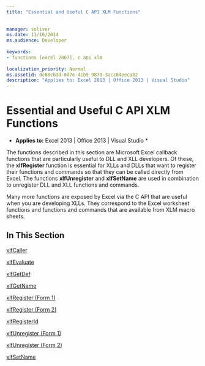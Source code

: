 ```yaml
---
title: "Essential and Useful C API XLM Functions"
 
 
manager: soliver
ms.date: 11/16/2014
ms.audience: Developer
 
keywords:
- functions [excel 2007], c api xlm
 
localization_priority: Normal
ms.assetid: dc80cb3d-0d7e-4cb9-9870-3acc84eeca82
description: "Applies to: Excel 2013 | Office 2013 | Visual Studio"
---
```


# Essential and Useful C API XLM Functions

 * **Applies to:** Excel 2013 | Office 2013 | Visual Studio * 
  
The functions described in this section are Microsoft Excel callback functions that are particularly useful to DLL and XLL developers. Of these, the **xlfRegister** function is essential for XLLs and DLLs that want to register their functions and commands so that they can be called directly from Excel. The functions **xlfUnregister** and **xlfSetName** are used in combination to unregister DLL and XLL functions and commands. 
  
Many more functions are exposed by Excel via the C API that are useful when you are developing XLLs. They correspond to the Excel worksheet functions and functions and commands that are available from XLM macro sheets.
  
## In This Section

[xlfCaller](xlfcaller.md)
  
[xlfEvaluate](xlfevaluate.md)
  
[xlfGetDef](xlfgetdef.md)
  
[xlfGetName](xlfgetname.md)
  
[xlfRegister (Form 1)](xlfregister-form-1.md)
  
[xlfRegister (Form 2)](xlfregister-form-2.md)
  
[xlfRegisterId](xlfregisterid.md)
  
[xlfUnregister (Form 1)](xlfunregister-form-1.md)
  
[xlfUnregister (Form 2)](xlfunregister-form-2.md)
  
[xlfSetName](xlfsetname.md)
  

